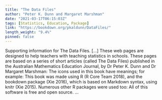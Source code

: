 ```yaml
---
title: "The Data Files"
author: "Peter K. Dunn and Margaret Marshman"
date: "2021-03-17T06:15:03Z"
tags: [Statistics, Education, Package]
link: "https://bookdown.org/pkaldunn/DataFiles/"
length_weight: "9.4%"
pinned: false
---
```


Supporting information for The Data Files. [...] These web pages are designed to help teachers with teaching statistics in schools. These pages are based on a series of short articles
(called The Data Files)
published in the
Australian Mathematics Education Journal,
by
Dr Peter K. Dunn
and
Dr Margaret Marshman: The icons used in this book have meanings; for example: This book was made using
R
(R Core Team 2018),
and the bookdown package
(Xie 2016),
which is based on Markdown syntax,
using knitr
(Xie 2015). Numerous other R packages were used too: All of this software is free and open source. ...
